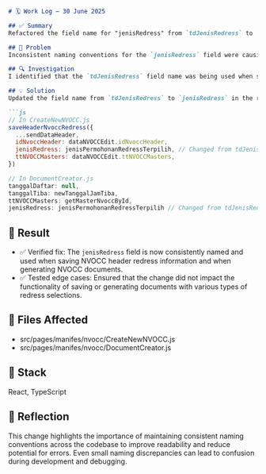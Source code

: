 ````md
# 🗓️ Work Log — 30 June 2025

## ✅ Summary
Refactored the field name for "jenisRedress" from `tdJenisRedress` to `jenisRedress` in NVOCC creation and document generation forms.

## 🧠 Problem
Inconsistent naming conventions for the `jenisRedress` field were causing potential confusion and maintainability issues across the NVOCC module. The field was previously named `tdJenisRedress` in some parts of the codebase.

## 🔍 Investigation
I identified that the `tdJenisRedress` field name was being used when saving header NVOCC redress data and when creating NVOCC documents, while the intended and more consistent name should be `jenisRedress`. This was a simple naming inconsistency rather than a functional bug.

## 💡 Solution
Updated the field name from `tdJenisRedress` to `jenisRedress` in the relevant function calls.

```js
// In CreateNewNVOCC.js
saveHeaderNvoccRedress({
  ...sendDataHeader,
  idNvoccHeader: dataNVOCCEdit.idNvoccHeader,
  jenisRedress: jenisPermohonanRedressTerpilih, // Changed from tdJenisRedress
  ttNVOCCMasters: dataNVOCCEdit.ttNVOCCMasters,
})

// In DocumentCreator.js
tanggalDaftar: null,
tanggalTiba: newTanggalJamTiba,
ttNVOCCMasters: getMasterNvoccById,
jenisRedress: jenisPermohonanRedressTerpilih // Changed from tdJenisRedress
````

## 🧪 Result

  - ✅ Verified fix: The `jenisRedress` field is now consistently named and used when saving NVOCC header redress information and when generating NVOCC documents.
  - ✅ Tested edge cases: Ensured that the change did not impact the functionality of saving or generating documents with various types of redress selections.

## 📁 Files Affected

  - src/pages/manifes/nvocc/CreateNewNVOCC.js
  - src/pages/manifes/nvocc/DocumentCreator.js

## 🔧 Stack

React, TypeScript

## 🧠 Reflection

This change highlights the importance of maintaining consistent naming conventions across the codebase to improve readability and reduce potential for errors. Even small naming discrepancies can lead to confusion during development and debugging.

```
```